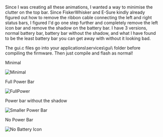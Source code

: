 Since I was creating all these animations, I wanted a way to minimise the clutter on the top bar.  Since FiskerWhisker and E-Sure kindly already figured out how to remove the ribbon cable connecting the left and right status bars, I figured I'd go one step further and completely remove the left icon bar and remove the shadow on the battery bar.  I have 3 versions, normal battery bar, battery bar without the shadow, and what I have found to be the least battery bar you can get away with without it looking bad.

The gui.c files go into your applications\services\gui\ folder before compiling the firmware.  Then just compile and flash as normal!

Minimal

![Minimal](https://user-images.githubusercontent.com/16942638/195594733-e62f21b5-dde7-4c56-b179-32f8b4274c37.png)

Full Power Bar

![FullPower](https://user-images.githubusercontent.com/16942638/195594748-4678e8ac-8794-42ab-b40a-5dafbd27582d.png)

Power bar without the shadow

![Smaller Power Bar](https://user-images.githubusercontent.com/16942638/195594821-1e749024-b4bd-487e-bccf-5b5c1991eff8.png)

No Power Bar

![No Battery Icon](https://user-images.githubusercontent.com/16942638/195629013-bfd2f688-689b-4c11-bc6f-df158b7bf5f7.png)
